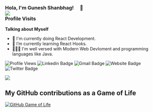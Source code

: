 <div>
  <h3>
    Hola, I'm Gunesh Shanbhag!  👋  
    <br/>
    <img src="https://profile-counter.glitch.me/gshanbhag525/count.svg"/>
    <br/>
    Profile Visits
  </h3>
</div>

**Talking about Myself**

- 🔭  I'm currently doing React Development.
- 🌱  I’m currently learning React Hooks.
- 🧙🏻‍♂️  I'm well versed with Modern Web Devloment and programming languages like Java.

![Profile Views](https://komarev.com/ghpvc/?username=gshanbhag525&color=brightgreen)
![Linkedin Badge](https://img.shields.io/badge/-gunesh_shanbhag525-blue?style=flat&logo=Linkedin&logoColor=white&link=https://www.linkedin.com/in/gunesh-shanbhag525/)
![Gmail Badge](https://img.shields.io/badge/-gshanbhag525-c14438?style=flat&logo=Gmail&logoColor=white&link=mailto:gshanbhag525@gmail.com)
![Website Badge](https://img.shields.io/badge/-gshan.me-47CCCC?style=flat&logo=Google-Chrome&logoColor=white&link=https://gshan.me)
![Twitter Badge](https://img.shields.io/badge/-@gunesh_shanbhag-1ca0f1?style=flat&labelColor=1ca0f1&logo=twitter&logoColor=white&link=https://twitter.com/gunesh_shanbhag)

<img src="https://github-readme-stats.vercel.app/api?username=gshanbhag525&&show_icons=true&title_color=ffffff&icon_color=bb2acf&text_color=daf7dc&bg_color=191919">

## My GitHub contributions as a Game of Life

[![GitHub Game of Life](https://github4life.herokuapp.com/gshanbhag525.gif?z=6)](https://github4life.herokuapp.com/gshanbhag525)

